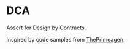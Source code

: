 # DCA
Assert for Design by Contracts.

Inspired by code samples from [ThePrimeagen](https://github.com/ThePrimeagen).
